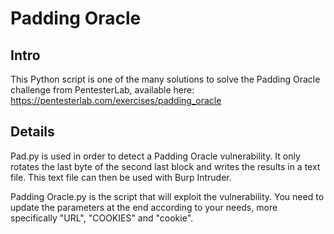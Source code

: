 # Padding Oracle

## Intro
This Python script is one of the many solutions to solve the Padding Oracle challenge from PentesterLab, available here:
https://pentesterlab.com/exercises/padding_oracle

## Details
Pad.py is used in order to detect a Padding Oracle vulnerability. It only rotates the last byte of the second last block and writes the results in a text file.
This text file can then be used with Burp Intruder.

Padding Oracle.py is the script that will exploit the vulnerability. You need to update the parameters at the end according to your needs, more specifically "URL", "COOKIES" and "cookie".
